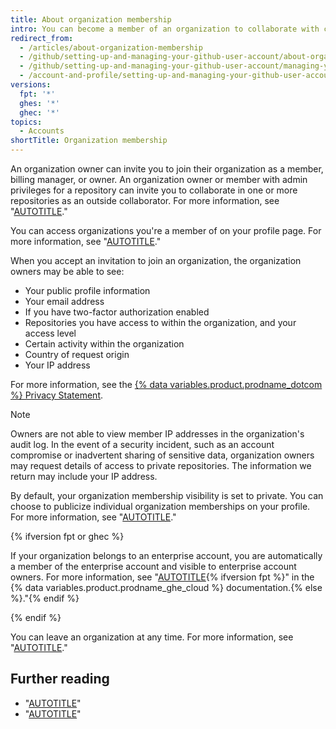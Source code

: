 ```yaml
---
title: About organization membership
intro: You can become a member of an organization to collaborate with coworkers or open-source contributors across many repositories at once.
redirect_from:
  - /articles/about-organization-membership
  - /github/setting-up-and-managing-your-github-user-account/about-organization-membership
  - /github/setting-up-and-managing-your-github-user-account/managing-your-membership-in-organizations/about-organization-membership
  - /account-and-profile/setting-up-and-managing-your-github-user-account/managing-your-membership-in-organizations/about-organization-membership
versions:
  fpt: '*'
  ghes: '*'
  ghec: '*'
topics:
  - Accounts
shortTitle: Organization membership
---
```

An organization owner can invite you to join their organization as a member, billing manager, or owner. An organization owner or member with admin privileges for a repository can invite you to collaborate in one or more repositories as an outside collaborator. For more information, see "[AUTOTITLE](/organizations/managing-peoples-access-to-your-organization-with-roles/roles-in-an-organization)."

You can access organizations you're a member of on your profile page. For more information, see "[AUTOTITLE](/account-and-profile/setting-up-and-managing-your-personal-account-on-github/managing-your-membership-in-organizations/accessing-an-organization)."

When you accept an invitation to join an organization, the organization owners may be able to see:

* Your public profile information
* Your email address
* If you have two-factor authorization enabled
* Repositories you have access to within the organization, and your access level
* Certain activity within the organization
* Country of request origin
* Your IP address

For more information, see the [{% data variables.product.prodname_dotcom %} Privacy Statement](/free-pro-team@latest/site-policy/privacy-policies/github-privacy-statement).

> [!NOTE]
> Owners are not able to view member IP addresses in the organization's audit log. In the event of a security incident, such as an account compromise or inadvertent sharing of sensitive data, organization owners may request details of access to private repositories. The information we return may include your IP address.

By default, your organization membership visibility is set to private. You can choose to publicize individual organization memberships on your profile. For more information, see "[AUTOTITLE](/account-and-profile/setting-up-and-managing-your-personal-account-on-github/managing-your-membership-in-organizations/publicizing-or-hiding-organization-membership)."

{% ifversion fpt or ghec %}

If your organization belongs to an enterprise account, you are automatically a member of the enterprise account and visible to enterprise account owners. For more information, see "[AUTOTITLE](/enterprise-cloud@latest/admin/overview/about-enterprise-accounts){% ifversion fpt %}" in the {% data variables.product.prodname_ghe_cloud %} documentation.{% else %}."{% endif %}

{% endif %}

You can leave an organization at any time. For more information, see "[AUTOTITLE](/account-and-profile/setting-up-and-managing-your-personal-account-on-github/managing-your-membership-in-organizations/removing-yourself-from-an-organization)."

## Further reading

* "[AUTOTITLE](/organizations/collaborating-with-groups-in-organizations/about-organizations)"
* "[AUTOTITLE](/account-and-profile/setting-up-and-managing-your-personal-account-on-github/managing-your-membership-in-organizations)"
